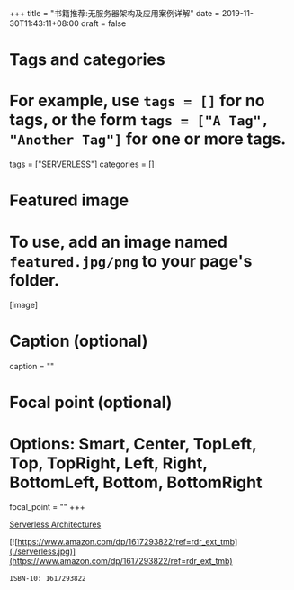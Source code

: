+++
title = "书籍推荐:无服务器架构及应用案例详解"
date = 2019-11-30T11:43:11+08:00
draft = false

# Tags and categories
# For example, use `tags = []` for no tags, or the form `tags = ["A Tag", "Another Tag"]` for one or more tags.
tags = ["SERVERLESS"]
categories = []

# Featured image
# To use, add an image named `featured.jpg/png` to your page's folder. 
[image]
  # Caption (optional)
  caption = ""

  # Focal point (optional)
  # Options: Smart, Center, TopLeft, Top, TopRight, Left, Right, BottomLeft, Bottom, BottomRight
  focal_point = ""
+++



[Serverless Architectures](https://www.amazon.com/dp/1617293822/ref=rdr_ext_tmb)

[![https://www.amazon.com/dp/1617293822/ref=rdr_ext_tmb](./serverless.jpg)](https://www.amazon.com/dp/1617293822/ref=rdr_ext_tmb)

```
ISBN-10: 1617293822
```